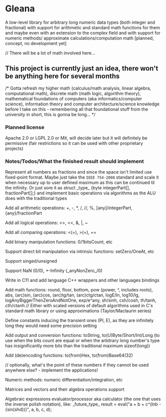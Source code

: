 
# Gleana

A low-level library for arbitrary long numeric data types (both integer and fractional) with support for arithmetic and 
standard math functions for them and maybe even with an extension to the complex field and with support for numeric methods/
approximate calculations/computation math [planned, concept, no development yet]

// There will be a lot of math involved here...

## This project is currently just an idea, there won't be anything here for several months

/*
Gotta refresh my higher math (calculus/math analysis, linear algebra, computational math), discrete math (math logic, 
algorithm theory), mathematical foundations of computers (aka informatics/computer science), information theory and 
computer architecture/science knowledge before I take on this - remembering all that foundational stuff from the university 
in short, this is gonna be long...
*/

### Planned license

Apache 2.0 or LGPL 2.0 or Mit, will decide later but it will definitely be permissive (fair restrictions so it can be used with 
other proprietary projects)

### Notes/Todos/What the finished result should implement

Represent all numbers as fractions and since the space isn't limited use fixed-point format. Maybe just take the `IEEE 754-2008` 
standard and scale it when necessary up to user defined maximum as this can be continued til the infinity. Or just sore it as 
struct \_type\_ {byte integerPart[], fractionPart[];} and implement basic operations via algorithms as the ALU does with the 
traditional types

Add all arithmetic operations: +, -, *, /, //, %, \[any\]/integerPart, {any}/fractionPart

Add all logical operations: >>, <<, &, |, ~

Add all comparing operations: <(=), >(=), ==

Add binary manipulation functions: 0/1bitsCount, etc

Support direct bit manipulation via intrinsic functions: setZero/OneAt, etc

Support singed/unsigned

Support NaN (0/0), +-Infinity (\_anyNonZero\_/0)

Write in C11 and add language C++ wrappers and other languages bindings

Add math functions: round, floor, bottom, pow (power, ^, includes roots), abs, (arc)sin, (arc)cos, (arc)tg/tan, (arc)ctg/ctan, 
logE/ln, log10/lg, logAnyBiggerThenZeroAndNotOne, exp/e^any, sh/sinh, csh/cosh, th/tanh, cth/ctanh // Either with scaled versions 
of default algorithms used in C's standard math library or using approximations (Taylor/Maclaurin series)

Define constants inducing the transient ones (PI, E), as they are infinitely long they would need some precision setting

Add output and conversion functions: toString, to(U)Byte/Short/Int/Long (to use when the bits count are equal or when the arbitrary 
long number's type has insignificantly more bits than the traditional maximum sizeof(long))

Add (de)encoding functions: to(from)Hex, to(from)Base64(32)

// optionally, what's the point of these numbers if they cannot be used anywhere else? - implement the applications!

Numeric methods: numeric differentiation/integration, etc

Matrices and vectors and their algebra operations support

Algebraic expressions evaluator/processor aka calculator (the one that uses the inverse polish notation), 
like: \_future_type\_ result = eval("a + b + c^(lnb - {sin(shd))}", a, b, c, d);
